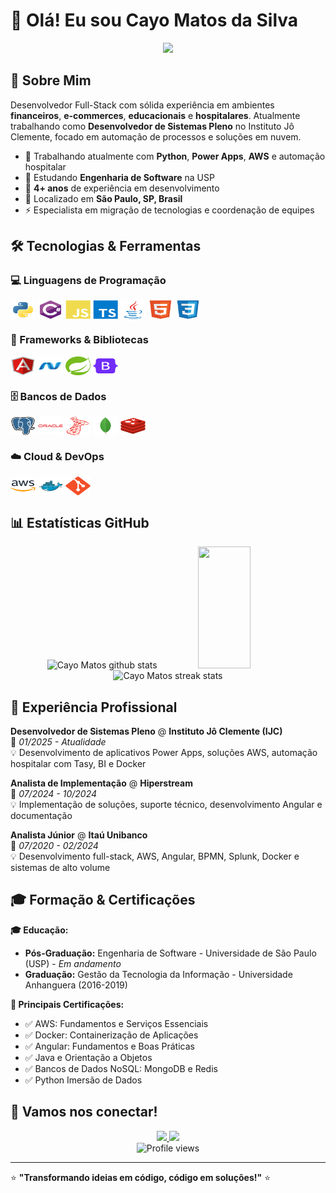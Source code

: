 # 👋 Olá! Eu sou Cayo Matos da Silva

<div align="center">
  <img src="https://readme-typing-svg.herokuapp.com/?color=00bfbf&size=35&center=true&vCenter=true&width=1000&lines=Desenvolvedor+Full-Stack;+27+anos+de+idade;Especialista+em+Sistemas+Financeiros;Apaixonado+por+Tecnologia!" />
</div>

## 🚀 Sobre Mim

Desenvolvedor Full-Stack com sólida experiência em ambientes **financeiros**, **e-commerces**, **educacionais** e **hospitalares**. Atualmente trabalhando como **Desenvolvedor de Sistemas Pleno** no Instituto Jô Clemente, focado em automação de processos e soluções em nuvem.

- 🔭 Trabalhando atualmente com **Python**, **Power Apps**, **AWS** e automação hospitalar
- 🌱 Estudando **Engenharia de Software** na USP
- 💼 **4+ anos** de experiência em desenvolvimento
- 📍 Localizado em **São Paulo, SP, Brasil**
- ⚡ Especialista em migração de tecnologias e coordenação de equipes

## 🛠️ Tecnologias & Ferramentas

### 💻 Linguagens de Programação
<div style="display: inline_block">
  <img align="center" alt="Python" height="30" width="40" src="https://raw.githubusercontent.com/devicons/devicon/master/icons/python/python-original.svg">
  <img align="center" alt="Csharp" height="30" width="40" src="https://raw.githubusercontent.com/devicons/devicon/master/icons/csharp/csharp-original.svg">
  <img align="center" alt="JavaScript" height="30" width="40" src="https://raw.githubusercontent.com/devicons/devicon/master/icons/javascript/javascript-plain.svg">
  <img align="center" alt="TypeScript" height="30" width="40" src="https://raw.githubusercontent.com/devicons/devicon/master/icons/typescript/typescript-plain.svg">
  <img align="center" alt="Java" height="30" width="40" src="https://raw.githubusercontent.com/devicons/devicon/master/icons/java/java-original.svg">
  <img align="center" alt="HTML5" height="30" width="40" src="https://raw.githubusercontent.com/devicons/devicon/master/icons/html5/html5-original.svg">
  <img align="center" alt="CSS3" height="30" width="40" src="https://raw.githubusercontent.com/devicons/devicon/master/icons/css3/css3-original.svg">
</div>

### 🔧 Frameworks & Bibliotecas
<div style="display: inline_block">
  <img align="center" alt="Angular" height="30" width="40" src="https://raw.githubusercontent.com/devicons/devicon/master/icons/angularjs/angularjs-original.svg">
  <img align="center" alt="DotNet" height="30" width="40" src="https://raw.githubusercontent.com/devicons/devicon/master/icons/dot-net/dot-net-original.svg">
  <img align="center" alt="Spring" height="30" width="40" src="https://raw.githubusercontent.com/devicons/devicon/master/icons/spring/spring-original.svg">
  <img align="center" alt="Bootstrap" height="30" width="40" src="https://raw.githubusercontent.com/devicons/devicon/master/icons/bootstrap/bootstrap-plain.svg">
</div>

### 🗄️ Bancos de Dados
<div style="display: inline_block">
  <img align="center" alt="PostgreSQL" height="30" width="40" src="https://raw.githubusercontent.com/devicons/devicon/master/icons/postgresql/postgresql-original.svg">
  <img align="center" alt="Oracle" height="30" width="40" src="https://raw.githubusercontent.com/devicons/devicon/master/icons/oracle/oracle-original.svg">
  <img align="center" alt="SQLServer" height="30" width="40" src="https://raw.githubusercontent.com/devicons/devicon/master/icons/microsoftsqlserver/microsoftsqlserver-plain.svg">
  <img align="center" alt="MongoDB" height="30" width="40" src="https://raw.githubusercontent.com/devicons/devicon/master/icons/mongodb/mongodb-original.svg">
  <img align="center" alt="Redis" height="30" width="40" src="https://raw.githubusercontent.com/devicons/devicon/master/icons/redis/redis-original.svg">
</div>

### ☁️ Cloud & DevOps
<div style="display: inline_block">
  <img align="center" alt="AWS" height="30" width="40" src="https://raw.githubusercontent.com/devicons/devicon/master/icons/amazonwebservices/amazonwebservices-original.svg">
  <img align="center" alt="Docker" height="30" width="40" src="https://raw.githubusercontent.com/devicons/devicon/master/icons/docker/docker-original.svg">
  <img align="center" alt="Git" height="30" width="40" src="https://raw.githubusercontent.com/devicons/devicon/master/icons/git/git-original.svg">
</div>

## 📊 Estatísticas GitHub

<div align="center">
  <img width="49%" height="195px" src="https://github-readme-stats.vercel.app/api?username=cayomattos&show_icons=true&count_private=true&hide_border=true&title_color=00bfbf&icon_color=00bfbf&text_color=c9d1d9&bg_color=0d1117" alt="Cayo Matos github stats" /> 
  <img width="41%" height="195px" src="https://github-readme-stats.vercel.app/api/top-langs/?username=cayomattos&layout=compact&hide_border=true&title_color=00bfbf&text_color=00bfbf&bg_color=0d1117" />
</div>

<div align="center">
  <img src="https://github-readme-streak-stats.herokuapp.com?user=cayomattos&theme=dark&hide_border=true&stroke=0000&background=0D1117&ring=00bfbf&fire=00bfbf&currStreakLabel=00bfbf" alt="Cayo Matos streak stats"/>
</div>

## 💼 Experiência Profissional


**Desenvolvedor de Sistemas Pleno** @ **Instituto Jô Clemente (IJC)**  
📅 *01/2025 - Atualidade*  
💡 Desenvolvimento de aplicativos Power Apps, soluções AWS, automação hospitalar com Tasy, BI e Docker


**Analista de Implementação** @ **Hiperstream**  
📅 *07/2024 - 10/2024*  
💡 Implementação de soluções, suporte técnico, desenvolvimento Angular e documentação


**Analista Júnior** @ **Itaú Unibanco**  
📅 *07/2020 - 02/2024*  
💡 Desenvolvimento full-stack, AWS, Angular, BPMN, Splunk, Docker e sistemas de alto volume



## 🎓 Formação & Certificações

**🎓 Educação:**
- **Pós-Graduação:** Engenharia de Software - Universidade de São Paulo (USP) - *Em andamento*
- **Graduação:** Gestão da Tecnologia da Informação - Universidade Anhanguera (2016-2019)

**📜 Principais Certificações:**
- ✅ AWS: Fundamentos e Serviços Essenciais
- ✅ Docker: Containerização de Aplicações
- ✅ Angular: Fundamentos e Boas Práticas
- ✅ Java e Orientação a Objetos
- ✅ Bancos de Dados NoSQL: MongoDB e Redis
- ✅ Python Imersão de Dados


## 🔗 Vamos nos conectar!

<div align="center">
  <a href="https://www.linkedin.com/in/cayo-matos-da-silva-0659b6116/" target="_blank">
    <img src="https://img.shields.io/badge/-LinkedIn-%230077B5?style=for-the-badge&logo=linkedin&logoColor=white" target="_blank">
  </a>
  <a href="mailto:cayomattos@outlook.com">
    <img src="https://img.shields.io/badge/-Gmail-%23333?style=for-the-badge&logo=gmail&logoColor=white" target="_blank">
  </a>
</div>

<div align="center">
  <img src="https://komarev.com/ghpvc/?username=cayomattos&color=00bfbf&style=flat-square" alt="Profile views" />
</div>

---
⭐️ **"Transformando ideias em código, código em soluções!"** ⭐️



